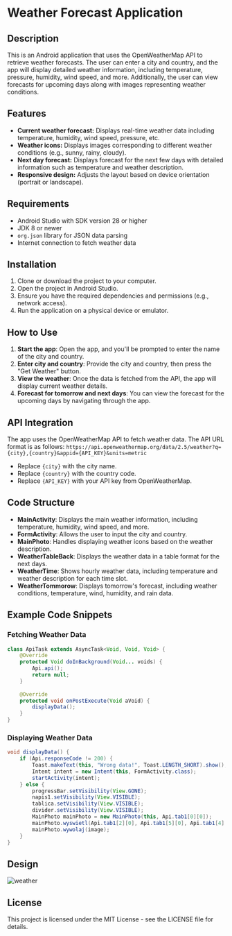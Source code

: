 # Weather Forecast Application

## Description
This is an Android application that uses the OpenWeatherMap API to retrieve weather forecasts. The user can enter a city and country, and the app will display detailed weather information, including temperature, pressure, humidity, wind speed, and more. Additionally, the user can view forecasts for upcoming days along with images representing weather conditions.

## Features
- **Current weather forecast:** Displays real-time weather data including temperature, humidity, wind speed, pressure, etc.
- **Weather icons:** Displays images corresponding to different weather conditions (e.g., sunny, rainy, cloudy).
- **Next day forecast:** Displays forecast for the next few days with detailed information such as temperature and weather description.
- **Responsive design:** Adjusts the layout based on device orientation (portrait or landscape).

## Requirements

- Android Studio with SDK version 28 or higher
- JDK 8 or newer
- `org.json` library for JSON data parsing
- Internet connection to fetch weather data

## Installation

1. Clone or download the project to your computer.
2. Open the project in Android Studio.
3. Ensure you have the required dependencies and permissions (e.g., network access).
4. Run the application on a physical device or emulator.

## How to Use

1. **Start the app**: Open the app, and you'll be prompted to enter the name of the city and country.
2. **Enter city and country**: Provide the city and country, then press the "Get Weather" button.
3. **View the weather**: Once the data is fetched from the API, the app will display current weather details.
4. **Forecast for tomorrow and next days**: You can view the forecast for the upcoming days by navigating through the app.


## API Integration

The app uses the OpenWeatherMap API to fetch weather data. The API URL format is as follows:
 `https://api.openweathermap.org/data/2.5/weather?q={city},{country}&appid={API_KEY}&units=metric`

 
- Replace `{city}` with the city name.
- Replace `{country}` with the country code.
- Replace `{API_KEY}` with your API key from OpenWeatherMap.

## Code Structure

- **MainActivity**: Displays the main weather information, including temperature, humidity, wind speed, and more.
- **FormActivity**: Allows the user to input the city and country.
- **MainPhoto**: Handles displaying weather icons based on the weather description.
- **WeatherTableBack**: Displays the weather data in a table format for the next days.
- **WeatherTime**: Shows hourly weather data, including temperature and weather description for each time slot.
- **WeatherTommorow**: Displays tomorrow's forecast, including weather conditions, temperature, wind, humidity, and rain data.

## Example Code Snippets

### Fetching Weather Data
```java
class ApiTask extends AsyncTask<Void, Void, Void> {
    @Override
    protected Void doInBackground(Void... voids) {
        Api.api();
        return null;
    }
    
    @Override
    protected void onPostExecute(Void aVoid) {
        displayData();
    }
}
```

### Displaying Weather Data

```java
void displayData() {
    if (Api.responseCode != 200) {
        Toast.makeText(this, "Wrong data!", Toast.LENGTH_SHORT).show();
        Intent intent = new Intent(this, FormActivity.class);
        startActivity(intent);
    } else {
        progressBar.setVisibility(View.GONE);
        napis1.setVisibility(View.VISIBLE);
        tablica.setVisibility(View.VISIBLE);
        divider.setVisibility(View.VISIBLE);
        MainPhoto mainPhoto = new MainPhoto(this, Api.tab1[0][0]);
        mainPhoto.wyswietl(Api.tab1[2][0], Api.tab1[5][0], Api.tab1[4][0], Api.tab1[8][0], Api.tab1[7][0], Api.tab1[6][0], val, seaGrndLevel);
        mainPhoto.wywolaj(image);
    }
}
```

## Design

![weather](https://github.com/user-attachments/assets/b8adcbcd-3ea4-4e50-9f8a-226cd74d3149)


## License 

This project is licensed under the MIT License - see the LICENSE file for details.
